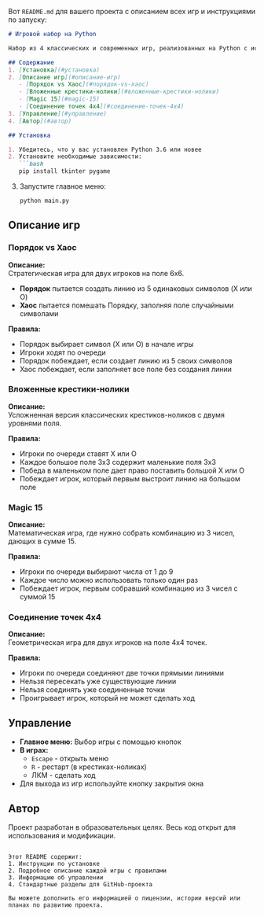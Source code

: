 Вот `README.md` для вашего проекта с описанием всех игр и инструкциями по запуску:

```markdown
# Игровой набор на Python

Набор из 4 классических и современных игр, реализованных на Python с использованием Tkinter и Pygame.

## Содержание
1. [Установка](#установка)
2. [Описание игр](#описание-игр)
   - [Порядок vs Хаос](#порядок-vs-хаос)
   - [Вложенные крестики-нолики](#вложенные-крестики-нолики)
   - [Magic 15](#magic-15)
   - [Соединение точек 4x4](#соединение-точек-4x4)
3. [Управление](#управление)
4. [Автор](#автор)

## Установка

1. Убедитесь, что у вас установлен Python 3.6 или новее
2. Установите необходимые зависимости:
   ```bash
   pip install tkinter pygame
   ```
3. Запустите главное меню:
   ```bash
   python main.py
   ```

## Описание игр

### Порядок vs Хаос

**Описание:**  
Стратегическая игра для двух игроков на поле 6x6.  
- **Порядок** пытается создать линию из 5 одинаковых символов (X или O)
- **Хаос** пытается помешать Порядку, заполняя поле случайными символами

**Правила:**
- Порядок выбирает символ (X или O) в начале игры
- Игроки ходят по очереди
- Порядок побеждает, если создает линию из 5 своих символов
- Хаос побеждает, если заполняет все поле без создания линии

### Вложенные крестики-нолики

**Описание:**  
Усложненная версия классических крестиков-ноликов с двумя уровнями поля.

**Правила:**
- Игроки по очереди ставят X или O
- Каждое большое поле 3x3 содержит маленькие поля 3x3
- Победа в маленьком поле дает право поставить большой X или O
- Побеждает игрок, который первым выстроит линию на большом поле

### Magic 15

**Описание:**  
Математическая игра, где нужно собрать комбинацию из 3 чисел, дающих в сумме 15.

**Правила:**
- Игроки по очереди выбирают числа от 1 до 9
- Каждое число можно использовать только один раз
- Побеждает игрок, первым собравший комбинацию из 3 чисел с суммой 15

### Соединение точек 4x4

**Описание:**  
Геометрическая игра для двух игроков на поле 4x4 точек.

**Правила:**
- Игроки по очереди соединяют две точки прямыми линиями
- Нельзя пересекать уже существующие линии
- Нельзя соединять уже соединенные точки
- Проигрывает игрок, который не может сделать ход

## Управление

- **Главное меню:** Выбор игры с помощью кнопок
- **В играх:**
  - `Escape` - открыть меню
  - `R` - рестарт (в крестиках-ноликах)
  - ЛКМ - сделать ход
- Для выхода из игр используйте кнопку закрытия окна

## Автор

Проект разработан в образовательных целях. Весь код открыт для использования и модификации.

```

Этот README содержит:
1. Инструкции по установке
2. Подробное описание каждой игры с правилами
3. Информацию об управлении
4. Стандартные разделы для GitHub-проекта

Вы можете дополнить его информацией о лицензии, истории версий или планах по развитию проекта.
